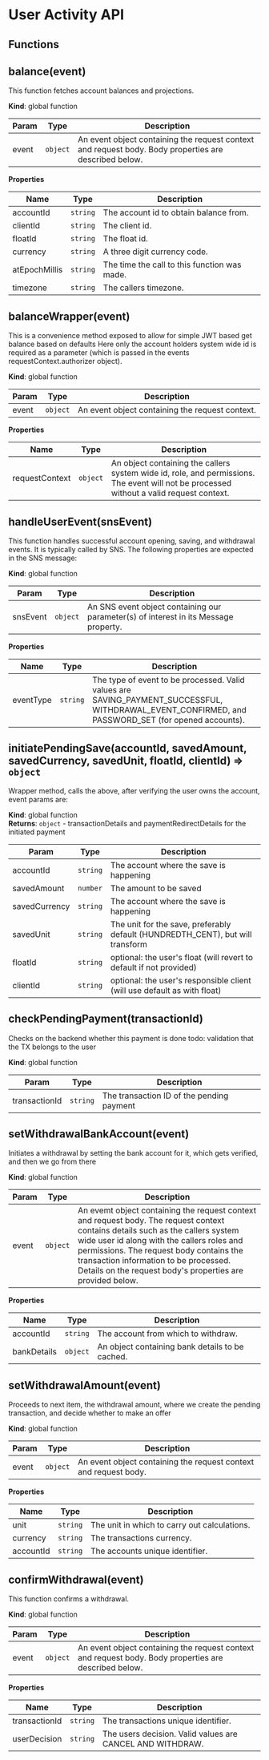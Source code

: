 # User Activity API

## Functions

## balance(event)
This function fetches account balances and projections.

**Kind**: global function  

| Param | Type | Description |
| --- | --- | --- |
| event | <code>object</code> | An event object containing the request context and request body. Body properties are described below. |

**Properties**

| Name | Type | Description |
| --- | --- | --- |
| accountId | <code>string</code> | The account id to obtain balance from. |
| clientId | <code>string</code> | The client id. |
| floatId | <code>string</code> | The float id. |
| currency | <code>string</code> | A three digit currency code. |
| atEpochMillis | <code>string</code> | The time the call to this function was made. |
| timezone | <code>string</code> | The callers timezone. |

<a name="balanceWrapper"></a>

## balanceWrapper(event)
This is a convenience method exposed to allow for simple JWT based get balance based on defaults
Here only the account holders system wide id is required as a parameter (which is passed in the events requestContext.authorizer object).

**Kind**: global function  

| Param | Type | Description |
| --- | --- | --- |
| event | <code>object</code> | An event object containing the request context. |

**Properties**

| Name | Type | Description |
| --- | --- | --- |
| requestContext | <code>object</code> | An object containing the callers system wide id, role, and permissions. The event will not be processed without a valid request context. |

<a name="handleUserEvent"></a>

## handleUserEvent(snsEvent)
This function handles successful account opening, saving, and withdrawal events. It is typically called by SNS. The following properties are expected in the SNS message:

**Kind**: global function  

| Param | Type | Description |
| --- | --- | --- |
| snsEvent | <code>object</code> | An SNS event object containing our parameter(s) of interest in its Message property. |

**Properties**

| Name | Type | Description |
| --- | --- | --- |
| eventType | <code>string</code> | The type of event to be processed. Valid values are SAVING_PAYMENT_SUCCESSFUL, WITHDRAWAL_EVENT_CONFIRMED, and PASSWORD_SET (for opened accounts). |

<a name="initiatePendingSave"></a>

## initiatePendingSave(accountId, savedAmount, savedCurrency, savedUnit, floatId, clientId) ⇒ <code>object</code>
Wrapper method, calls the above, after verifying the user owns the account, event params are:

**Kind**: global function  
**Returns**: <code>object</code> - transactionDetails and paymentRedirectDetails for the initiated payment  

| Param | Type | Description |
| --- | --- | --- |
| accountId | <code>string</code> | The account where the save is happening |
| savedAmount | <code>number</code> | The amount to be saved |
| savedCurrency | <code>string</code> | The account where the save is happening |
| savedUnit | <code>string</code> | The unit for the save, preferably default (HUNDREDTH_CENT), but will transform |
| floatId | <code>string</code> | optional: the user's float (will revert to default if not provided) |
| clientId | <code>string</code> | optional: the user's responsible client (will use default as with float) |

<a name="checkPendingPayment"></a>

## checkPendingPayment(transactionId)
Checks on the backend whether this payment is done
todo: validation that the TX belongs to the user

**Kind**: global function  

| Param | Type | Description |
| --- | --- | --- |
| transactionId | <code>string</code> | The transaction ID of the pending payment |

<a name="setWithdrawalBankAccount"></a>

## setWithdrawalBankAccount(event)
Initiates a withdrawal by setting the bank account for it, which gets verified, and then we go from there

**Kind**: global function  

| Param | Type | Description |
| --- | --- | --- |
| event | <code>object</code> | An evemt object containing the request context and request body. The request context contains details such as the callers system wide user id along with the callers roles and permissions. The request body contains the transaction information to be processed. Details on the request body's properties are provided below. |

**Properties**

| Name | Type | Description |
| --- | --- | --- |
| accountId | <code>string</code> | The account from which to withdraw. |
| bankDetails | <code>object</code> | An object containing bank details to be cached. |

<a name="setWithdrawalAmount"></a>

## setWithdrawalAmount(event)
Proceeds to next item, the withdrawal amount, where we create the pending transaction, and decide whether to make an offer

**Kind**: global function  

| Param | Type | Description |
| --- | --- | --- |
| event | <code>object</code> | An event object containing the request context and request body. |

**Properties**

| Name | Type | Description |
| --- | --- | --- |
| unit | <code>string</code> | The unit in which to carry out calculations. |
| currency | <code>string</code> | The transactions currency. |
| accountId | <code>string</code> | The accounts unique identifier. |

<a name="confirmWithdrawal"></a>

## confirmWithdrawal(event)
This function confirms a withdrawal.

**Kind**: global function  

| Param | Type | Description |
| --- | --- | --- |
| event | <code>object</code> | An event object containing the request context and request body. Body properties are described below. |

**Properties**

| Name | Type | Description |
| --- | --- | --- |
| transactionId | <code>string</code> | The transactions unique identifier. |
| userDecision | <code>string</code> | The users decision. Valid values are CANCEL AND WITHDRAW. |


